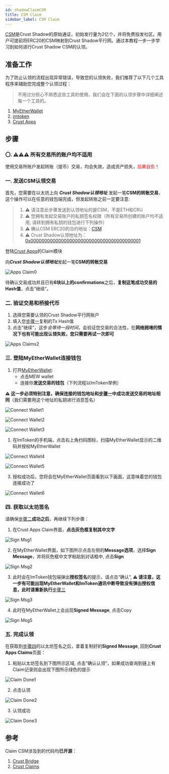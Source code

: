 ```yaml
---
id: shadowClaimCSM
title: CSM Claim
sidebar_label: CSM Claim
---
```


[CSM](https://ipfs.decoo.io/ipfs/QmdPsqY6W1v5KUYH8Q1m8SCJwFLXSwRJeeeft9WS6ct3JA)是Crust Shadow的原始通证，初始发行量为2亿个，并将免费投发社区。用户可提前将ERC20的CSM映射到Crust Shadow平行网。通过本教程一步一步学习到如何进行Crust Shadow CSM的认领。

## 准备工作

为了防止认领的流程出现异常错误，导致您的认领失败，我们推荐了以下几个工具程序来辅助您完成整个认领过程：

> 不用过分担心不熟悉这些工具的使用，我们会在下面的认领步骤中详细阐述每一个工具的。

1. [MyEtherWallet](https://v5.myetherwallet.com/)
2. [imtoken](https://token.im/)
3. [Crust Apps](https://shadow-apps.crust.network/?rpc=wss%3A%2F%2Frpc2-shadow.crust.network#/explorer)


## 步骤

### 〇. ⚠️⚠️⚠️ 所有交易所的账户均不适用

使用交易所账户发起转账（提币）交易，均会失效，造成资产损失，<font color='red'>后果自负</font>！

### 一. 发送CSM认领交易

首先，您需要在以太坊上向 ***Crust Shadow认领地址*** 发起一笔**CSM的转账交易**，这个操作可以在任意的钱包端完成，但发起转账之前一定要注意:

> 1. ⚠️ 请注意此步骤发送到认领地址的是CSM，不是ETH和CRU
> 2. ⚠️ 您拥有发起交易账户的私钥签名权限（所有交易所创建的账户均不适用, 请转到拥有私钥的钱包进行下列操作）
> 3. ⚠️ 确认CSM ERC20的合约地址：[CSM](https://etherscan.io/token/0x2620638eda99f9e7e902ea24a285456ee9438861)
> 4. ⚠️ Crust Shadow认领地址为：[0x0000000000000000000000000000000000000001](https://etherscan.io/address/0x0000000000000000000000000000000000000001)

登陆[Crust Apps](https://shadow-apps.crust.network/?rpc=wss%3A%2F%2Frpc2-shadow.crust.network#/claims)的Claim模块

向***Crust Shadow认领地址***发起一笔**CSM的转账交易**

![Apps Claim0](assets/claimcsmshadow/apps_claims_01_zh.png)

待确认交易成功并且已有**6块以上的confirmations**之后，**复制这笔成功交易的Hash值**，点击”继续“。

### 二. 验证交易和桥接代币

1. 选择您需要认领的Crust Shadow平行网账户
2. 填入您[步骤一](#一-发送csm认领交易)复制的Tx Hash值
3. 点击“继续”，这步*会等待一段时间*，会验证您交易的合法性，在**网络拥堵的情况下也有可能出现认领失败，您只需要再试一次即可**

![Apps Claims2](assets/claimcsmshadow/apps_claims_02_zh.png)

### 三. 登陆MyEtherWallet连接钱包

1. 打开[MyEtherWallet](https://v5.myetherwallet.com/access-my-wallet):
    - 点击MEW wallet
    - 连接你**发送交易的钱包**（下列流程以ImToken举例）

**⚠️ 这一步必须特别注意，确保连接的钱包地址和[步骤一](#一-发送csm认领交易)中成功发送交易的地址相同**（我们需要用这个地址的私钥进行消息签名）

![Connect Wallet1](assets/claimcsmshadow/connect_wallet1.jpg)

![Connect Wallet2](assets/claimcsmshadow/connect_wallet2.jpg)

![Connect Wallet3](assets/claimcsmshadow/connect_wallet3.png)

1. 在ImToken的手机端，点击右上角扫码图标，扫描MyEtherWallet显示的二维码并授权MyEtherWallet

![Connect Wallet4](assets/claimcsmshadow/connect_wallet4.jpg)

![Connect Wallet5](assets/claimcsmshadow/connect_wallet5.jpg)

3. 授权成功后，您将会在MyEtherWallet页面看到以下画面，这意味着您的钱包连接成功了

![Connect Wallet6](assets/claimcsmshadow/connect_wallet6.jpg)


### 四. 获取以太坊签名

请确保[步骤二](#二-验证交易和桥接代币)**成功之后**，再继续下列步骤：

1. 在Crust Apps Claim界面，**点击灰色框复制其中文字**

![Sign Msg1](assets/claimcsmshadow/sign_msg1.jpg)

2. 在MyEtherWallet界面，如下图所示点击左侧的**Message选项**，选择**Sign Message**，并将灰色框中文字粘贴到对话框中, 点击**Sign**

![Sign Msg2](assets/claimcsmshadow/sign_msg2.png)

3. 此时会在ImToken钱包端弹出**授权签名**的提示，请点击“确认”, **⚠️ 请注意，这一步有可能出现MyEtherWallet和ImToken通讯中断导致没有弹出授权信息，此时请重新执行**[步骤三](#三-登陆myetherwallet连接钱包)

![Sign Msg3](assets/claimcsmshadow/sign_msg3.jpg)

4. 此时在MyEtherWallet上会出现**Signed Message**, 点击Copy

![Sign Msg5](assets/claimcsmshadow/sign_msg5.jpg)

### 五. 完成认领

在获取到[步骤四](#四-获取以太坊签名
)的以太坊签名之后，拿着复制好的**Signed Message**, 回到**Crust Apps Claims**页面：

1. 粘贴以太坊签名到下图所示区域, 点击“确认认领”，如果成功查询到链上有Claim记录则会出现下图所示绿色的提示

![Claim Done1](assets/claimcsmshadow/claim_done1.jpg)

2. 点击认领

![Claim Done2](assets/claimcsmshadow/claim_done2.jpg)

3. 认领成功

![Claim Done3](assets/claimcsmshadow/claim_done3.jpg)

## 参考

Claim CSM涉及到的代码均**已开源**：

1. [Crust Bridge](https://github.com/decloudf/crust-bridge/tree/main/shadow-csm-claim)
2. [Crust Claims](https://github.com/crustio/crust/tree/master/cstrml/claims)
